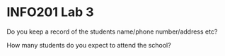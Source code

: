 # INFO201 Lab 3
Do you keep a record of the students name/phone number/address etc?

How many students do you expect to attend the school?


